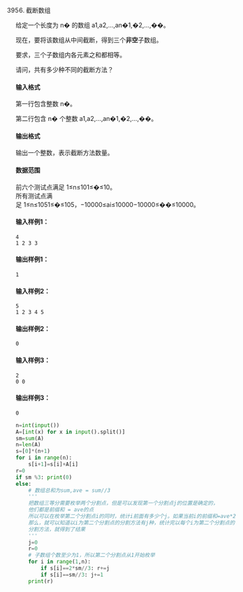 3956. 截断数组

给定一个长度为 n� 的数组 a1,a2,…,an�1,�2,…,��。

现在，要将该数组从中间截断，得到三个**非空**子数组。

要求，三个子数组内各元素之和都相等。

请问，共有多少种不同的截断方法？

#### 输入格式

第一行包含整数 n�。

第二行包含 n� 个整数 a1,a2,…,an�1,�2,…,��。

#### 输出格式

输出一个整数，表示截断方法数量。

#### 数据范围

前六个测试点满足 1≤n≤101≤�≤10。  
所有测试点满足 1≤n≤1051≤�≤105，−10000≤ai≤10000−10000≤��≤10000。

#### 输入样例1：

```
4
1 2 3 3
```

#### 输出样例1：

```
1
```

#### 输入样例2：

```
5
1 2 3 4 5
```

#### 输出样例2：

```
0
```

#### 输入样例3：

```
2
0 0
```

#### 输出样例3：

```
0
```

```py
n=int(input())
A=[int(x) for x in input().split()]
sm=sum(A)
n=len(A)
s=[0]*(n+1)
for i in range(n):
    s[i+1]=s[i]+A[i]
r=0
if sm %3: print(0)
else:
    # 数组总和为sum,ave = sum//3
    '''
    把数组三等分需要枚举两个分割点，但是可以发现第一个分割点j的位置是确定的，
    他们都是前缀和 = ave的点
    所以可以在枚举第二个分割点i的同时，统计i前面有多少个j。如果当前i的前缀和=ave*2
    那么，就可以知道以i为第二个分割点的分割方法有j种，统计完以每个i为第二个分割点的
    分割方法，就得到了结果
    '''
    j=0
    r=0
    # 子数组个数至少为1，所以第二个分割点从1开始枚举
    for i in range(1,n):
        if s[i]==2*sm//3: r+=j
        if s[i]==sm//3: j+=1
    print(r)